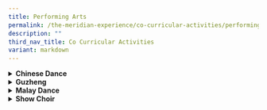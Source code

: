 ```yaml
---
title: Performing Arts
permalink: /the-meridian-experience/co-curricular-activities/performing-arts/
description: ""
third_nav_title: Co Curricular Activities
variant: markdown
---
```

<details>
  <summary><b>Chinese Dance</b></summary>
	<br>
				<i>(For Boys and Girls)</i>

<p align="justify">The Chinese Dance CCA aims to teach students basic dance movements and techniques. It instills appreciation of dance, music and the beauty of Chinese cultural.&nbsp; The CCA is an excellent platform for the students to develop their motor skills through dance movement.&nbsp; It also builds the students’ self-confidence and inculcates values such as teamwork, cooperation and discipline in them. We welcome students who have interest in dance, music and the Chinese culture to join our dance group! </p>
<br>

<p><b>Highlights</b></p>

<p>Students are given the opportunities to take part in the SYF Arts Presentation as well as in various community performances.</p>

<u>Our Achievements</u>

<p>2024 Singapore Youth Festival Arts Presentation - Certificate of Accomplishment</p>

<p><u>School Performances in 2023</u></p>
<ul>
  <li>National Day Celebrations</li>
	<li>Prize Giving Day Performance</li>
</ul>  

<p><u>School Performances in 2024</u></p>
<ul>
  <li>Pasir Ris West Chinese New Year Dinner</li>
</ul>  

<table style="width:100%">
  <tbody><tr>
		</tr></tbody>
    <tbody><tr><td><img src="/images/The%20Meridian%20Experience/Co%20Curricular%20Activities/Performing%20Arts/Chinese%20Dance/2024_Chinese_Dance_1.jpg" style="width:350px;height:250px;float:center"></td>
    <td><img src="/images/The%20Meridian%20Experience/Co%20Curricular%20Activities/Performing%20Arts/Chinese%20Dance/2024_Chinese_Dance_2.jpg" style="width:350px;height:250px;float:center"></td>
	</tr>
			<tr><td><img src="/images/The%20Meridian%20Experience/Co%20Curricular%20Activities/Performing%20Arts/Chinese%20Dance/2024_CD1.jpg" style="width:350px;height:250px;float:center"></td>
    <td><img src="/images/The%20Meridian%20Experience/Co%20Curricular%20Activities/Performing%20Arts/Chinese%20Dance/2024_CD2.jpg" style="width:350px;height:250px;float:center"></td>
	</tr>
</tbody></table>
<img src="/images/The%20Meridian%20Experience/Co%20Curricular%20Activities/Performing%20Arts/Chinese%20Dance/2024_CD3.jpg" style="width:350px;height:250px;">
<p style="margin-bottom:0; margin-top:0; text-align:center;">SYF 2024</p>

<br>

<table style="width:100%">
  <tbody><tr>
		</tr></tbody>
    <tbody><tr><td><img src="/images/The%20Meridian%20Experience/Co%20Curricular%20Activities/Performing%20Arts/Chinese%20Dance/Chinese-Dance-4.jpg" style="width:350px;height:250px;float:center"></td>
    <td><img src="/images/The%20Meridian%20Experience/Co%20Curricular%20Activities/Performing%20Arts/Chinese%20Dance/2024_Chinese_Dance_2.JPG" style="width:350px;height:250px;float:center"></td>
	</tr>
</tbody></table>
<p style="margin-bottom:0; margin-top:0; text-align:center;">SYF 2022</p>

<br>

<img src="/images/The%20Meridian%20Experience/Co%20Curricular%20Activities/Performing%20Arts/Chinese%20Dance/2024_Chinese_Dance_3_min.jpg" style="width:350px;height:250px;">
<p style="margin-bottom:0; margin-top:0; text-align:center;">Prize Giving Day Performance</p>

<br>
<img src="/images/The%20Meridian%20Experience/Co%20Curricular%20Activities/Performing%20Arts/Chinese%20Dance/2024_Chinese_Dance_4.jpg" style="width:350px;height:420px;">
<p style="margin-bottom:0; margin-top:0; text-align:center;">National  Day Celebration</p>

For enquiries on the school’s Chinese Dance CCA, please email:<br>
• <a href="mailto:li_cheng@moe.edu.sg">Mdm Li Cheng</a><br>
• <a href="mailto:chen_chai_ying@moe.edu.sg">Mdm Jane Chen</a>
	<br>
<br>
</details>


<details>
  <summary><b>Guzheng</b></summary>
	<br>
			<i>(For Boys and Girls)</i>

<p align="justify">Guzheng (古筝), is a Chinese musical instrument that has a history dating back to 500 B.C. GU (古) in Chinese means, Old, long history. It is a&nbsp; popular instrument all over the world because of the elegant&nbsp; design. Learning Guzheng can help to develop the connection between left and right brain, because playing the Guzheng requires coordination of both the left hand and right hand. You can memorize better and be more attentive.</p>

<p align="justify">As our Guzheng is played in an ensemble , we value teamwork, unity, discipline and commitment, encouraging every member to work together, forge friendships and gain skills that will last a lifetime.</p>
<br>
<b>Highlights</b>  
<br><br>
<u>Our Achievements</u>
<br>
<p>2024 Singapore Youth Festival Arts Presentation - Certificate of Accomplishment</p>

<table style="width:100%">

  <tbody><tr>
    <td><img src="/images/The%20Meridian%20Experience/Co%20Curricular%20Activities/Performing%20Arts/Guzheng/Guzheng-1.jpg" style="width:350px;height:220px;float:center"></td>
    <td><img src="/images/The%20Meridian%20Experience/Co%20Curricular%20Activities/Performing%20Arts/Guzheng/Guzheng-2.jpg" style="width:350px;height:220px;float:center"></td>
  </tr>
  <tr>
		 <td><img src="/images/The%20Meridian%20Experience/Co%20Curricular%20Activities/Performing%20Arts/Guzheng/Guzheng-3.jpg" style="width:350px;height:220px;float:center"></td>
    <td><img src="/images/The%20Meridian%20Experience/Co%20Curricular%20Activities/Performing%20Arts/Guzheng/Guzheng-4.jpg" style="width:350px;height:220px;float:center"></td>
  </tr>
</tbody></table>

<table style="width:100%">

  <tbody><tr>
    <td><iframe width="380" height="230" src="https://www.youtube.com/embed/9hWPPa1niQY" title="YouTube video player" frameborder="0" allow="accelerometer; autoplay; clipboard-write; encrypted-media; gyroscope; picture-in-picture; web-share" allowfullscreen=""></iframe></td>
    <td><iframe width="380" height="230" src="https://www.youtube.com/embed/SMTG7xx_Nsw" title="YouTube video player" frameborder="0" allow="accelerometer; autoplay; clipboard-write; encrypted-media; gyroscope; picture-in-picture; web-share" allowfullscreen=""></iframe></td>
	</tr>
	
</tbody></table>

For enquiries on the school’s Guzheng CCA, please email:<br>
• <a href="mailto:duan_xiaolu@moe.edu.sg">Mdm Duan Xiaolu</a><br>
• <a href="mailto:lim_lee_yong@moe.edu.sg">Ms Debbie Lim</a>
<br>
<br>
</details>


<details>
  <summary><b>Malay Dance</b></summary>
	<br>
			<i>(For Boys and Girls)</i>

<p align="justify"> Dancing is a unique form of exercise because it provides the heart-healthy benefits of an aerobic exercise while also allowing one to have fun. Dancing also helps to reduce stress, increase energy, improve strength and increase muscle tone and coordination.</p>

<p align="justify">The Malay Dance CCA plays an important role in imparting the rich cultural Malay heritage, and developing grace, rhythm and discipline in our dancers through the performing arts. Through our CCA, members are nurtured to become confident and resilient individuals, who are also active team players and caring citizens. Members learn to respect others and be responsible for their own learning. The growth mindset to constantly improve on one’s skills is built in the CCA.</p>
<br>
<b>Highlights</b>
<br><br>
<u>Our Achievements</u>
<br>
<p>2024 Singapore Youth Festival Arts Presentation - Certificate of Accomplishment</p>
<br>
<u>School-based Performance</u>
<li>Prize-giving ceremonies</li>


<u>Public performances</u>
<ul>
<li>Pasir Ris Library during Meridian Performing Arts Festival</li>
<li>Pasir Ris West Chinese New Year Dinner </li>
<li>Singapore Youth Festival (SYF)</li>
	</ul>

<table style="width:100%">

  <tbody><tr>
    <td><img src="/images/The%20Meridian%20Experience/Co%20Curricular%20Activities/Performing%20Arts/Malay%20Dance/MD%201.png" style="width:350px;height:250px;float:center"></td>
    <td><img src="/images/The%20Meridian%20Experience/Co%20Curricular%20Activities/Performing%20Arts/Malay%20Dance/MD%202.png" style="width:350px;height:250px;float:center"></td>
  </tr>
  <tr>
		 <td><img src="/images/The%20Meridian%20Experience/Co%20Curricular%20Activities/Performing%20Arts/Malay%20Dance/MD%207.jpg" style="width:350px;height:220px;float:center"></td>
    <td><img src="/images/The%20Meridian%20Experience/Co%20Curricular%20Activities/Performing%20Arts/Malay%20Dance/MD8.jpg" style="width:350px;height:220px;float:center"></td>
  </tr>
</tbody></table>

<iframe width="560" height="315" src="https://www.youtube.com/embed/3A6y1L_YQoA" title="YouTube video player" frameborder="0" allow="accelerometer; autoplay; clipboard-write; encrypted-media; gyroscope; picture-in-picture; web-share" allowfullscreen=""></iframe>

For enquiries on the school’s Malay Dance CCA, please email:<br>
• <a href="mailto:juliana_Jalil@moe.edu.sg">Mdm Juliana Binte Jallil</a><br>
• <a href="mailto:masayu_mohamed@moe.edu.sg">Mdm Masayu Bte Mohamed</a>
<br>
<br>
</details>


<details>
  <summary><b>Show Choir</b></summary>
	<br>
			<i>(For Boys and Girls)</i>

<p align="justify">The Choir CCA is about integrating coordinated modern dance choreography with strong vocal singing skills. Regardless of musical background, we welcome all students who are interested in the CCA, and we provide a platform for them to discover and display their talents in Music, song, dance and leadership. We strive to nurture the passion and confidence for performing in our students by providing them with multiple opportunities both in and out of school.</p>
<br>
<b>Highlights</b>
<br><br>
<u>School Performances in 2023</u>
<ul>
<li>National Day Celebrations</li>
<li>Meridian Primary School Open House</li>
<li>Children's Day and P3-P6 Prize-giving Day</li>
</ul>

<u>Public Performances in 2023</u>
<ul>
<li>Cerebral Palsy Alliance Singapore as part of Values-In-Action</li>
<li>Green Oval Park Residents' Network Hari Raya Event</li>
<li>Pasir Ris West Chinese New Year Dinner</li>
</ul>

<table style="width:100%">

  <tbody><tr>
    <td><img src="/images/The%20Meridian%20Experience/Co%20Curricular%20Activities/Performing%20Arts/Show%20Choir/SC%209.jpg" style="width:350px;height:250px;float:center"></td>
    <td><img src="/images/The%20Meridian%20Experience/Co%20Curricular%20Activities/Performing%20Arts/Show%20Choir/SC%208.jpg" style="width:350px;height:250px;float:center"></td>
  </tr>
  <tr>
		 <td colspan="2"><img src="/images/The%20Meridian%20Experience/Co%20Curricular%20Activities/Performing%20Arts/Show%20Choir/SC%202.jpg" style="width:350px;height:250px;float:center"><center>Students work hard during their dance practice.</center></td>
  </tr>
	<tr>
		<td><img src="/images/The%20Meridian%20Experience/Co%20Curricular%20Activities/Performing%20Arts/Show%20Choir/2023_SC1.jpg" style="width:350px;height:250px;float:center"><center>Chinese New Year Performance @ Pasir Ris Elias CC.</center></td>
		<td><img src="/images/The%20Meridian%20Experience/Co%20Curricular%20Activities/Performing%20Arts/Show%20Choir/2023_SC2.jpg" style="width:350px;height:250px;float:center"><center>Green Oval Park Residents' Network Hari Raya Event</center></td>
	</tr>
	<tr>
		<td><img src="/images/The%20Meridian%20Experience/Co%20Curricular%20Activities/Performing%20Arts/Show%20Choir/2023_SC3.png" style="width:350px;height:220px;float:center"><center>Performance during MPS Open House.</center></td>
		<td><img src="/images/The%20Meridian%20Experience/Co%20Curricular%20Activities/Performing%20Arts/Show%20Choir/SC%2010.jpg" style="width:350px;height:220px;float:center"><center>National Day Performance</center></td>
	</tr>
</tbody></table>



<iframe width="560" height="315" src="https://www.youtube.com/embed/YQdiFHXM7Bc" title="YouTube video player" frameborder="0" allow="accelerometer; autoplay; clipboard-write; encrypted-media; gyroscope; picture-in-picture" allowfullscreen=""></iframe>
<br>
For enquiries on the school’s Show Choir CCA, please email:<br>
• <a href="mailto:angel_huang@moe.edu.sg">Ms Angel Huang</a><br>
• <a href="mailto:alwin_tien_der-we@moe.edu.sg">Mr Alwin Tien</a><br>
• <a href="mailto:nurizan_abdul_wahab@moe.edu.sg">Mdm Nurizan Bte Abdul Wahab</a>

</details>